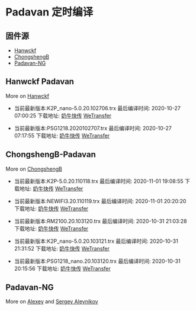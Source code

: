 # Padavan 定时编译

## 固件源

- [Hanwckf](#Hanwckf-Padavan)
- [ChongshengB](#ChongshengB-Padavan)
- [Padavan-NG](#Padavan-NG)

## Hanwckf Padavan
More on [Hanwckf](https://github.com/hanwckf/rt-n56u/)

* 当前最新版本:K2P_nano-5.0.20.102706.trx  最后编译时间: 2020-10-27 07:00:25  下载地址: [奶牛快传](https://cowtransfer.com/s/a653a24775fc49)  [WeTransfer](https://we.tl/t-u4qO0KoEQp)

* 当前最新版本:PSG1218.2020102707.trx  最后编译时间: 2020-10-27 07:17:55  下载地址: [奶牛快传](https://cowtransfer.com/s/600de9f306724c)  [WeTransfer](https://we.tl/t-zkrutL5Nk8)


















## ChongshengB-Padavan
More on [ChongshengB](https://github.com/chongshengB/rt-n56u)



* 当前最新版本:K2P-5.0.20.110118.trx  最后编译时间: 2020-11-01 19:08:55  下载地址: [奶牛快传](https://cowtransfer.com/s/0f936d9aa28648)  [WeTransfer](https://we.tl/t-f5pOTogW7J)

* 当前最新版本:NEWIFI3.20.110119.trx  最后编译时间: 2020-11-01 20:20:20  下载地址: [奶牛快传](https://cowtransfer.com/s/e90cab43b26c48)  [WeTransfer](https://we.tl/t-WpQAsWOdOT)

* 当前最新版本:RM2100.20.103120.trx  最后编译时间: 2020-10-31 21:03:28  下载地址: [奶牛快传](https://cowtransfer.com/s/4ae50e5ab5e84e)  [WeTransfer](https://we.tl/t-7T15vl19Hl)

* 当前最新版本:K2P_nano-5.0.20.103121.trx  最后编译时间: 2020-10-31 21:31:52  下载地址: [奶牛快传](https://cowtransfer.com/s/39839fd58cce4b)  [WeTransfer](https://we.tl/t-8j5trfwT4p)

* 当前最新版本:PSG1218_nano.20.103120.trx  最后编译时间: 2020-10-31 20:15:56  下载地址: [奶牛快传](https://cowtransfer.com/s/f298ba0e321d45)  [WeTransfer](https://we.tl/t-MZnlEwgeE7)














## Padavan-NG
More on [Alexey](https://gitlab.com/dm38/padavan-ng) and [Sergey Aleynikov](https://github.com/dur-randir/padavan-ng)
